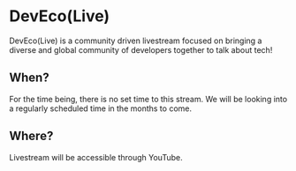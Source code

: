# DevEco(Live)

DevEco(Live) is a community driven livestream focused on bringing a diverse and global community of developers together to talk about tech! 

## When?

For the time being, there is no set time to this stream. We will be looking into a regularly scheduled time in the months to come.

## Where?

Livestream will be accessible through YouTube.
